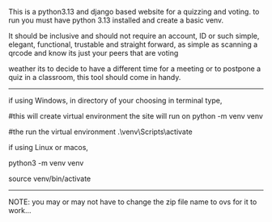 This is a python3.13 and django based website for a quizzing and voting. 
to run you must have python 3.13 installed and create a basic venv.

It should be inclusive and should not require an account, ID or such
simple, elegant, functional, trustable and straight forward, 
as simple as scanning a qrcode and know its just your peers that are voting

weather its to decide to have a different time for a meeting or to postpone a quiz
in a classroom, this tool should come in handy.

-------------------------------------------------------------------

if using Windows, in directory of your choosing in terminal type, 

#this will create virtual environment the site will run on
python -m venv venv

#the run the virtual environment
.\venv\Scripts\activate


if using Linux or macos,

python3 -m venv venv

source venv/bin/activate

--------------------------------------------------------------------------------
NOTE: you may or may not have to change the zip file name to ovs for it to work...
